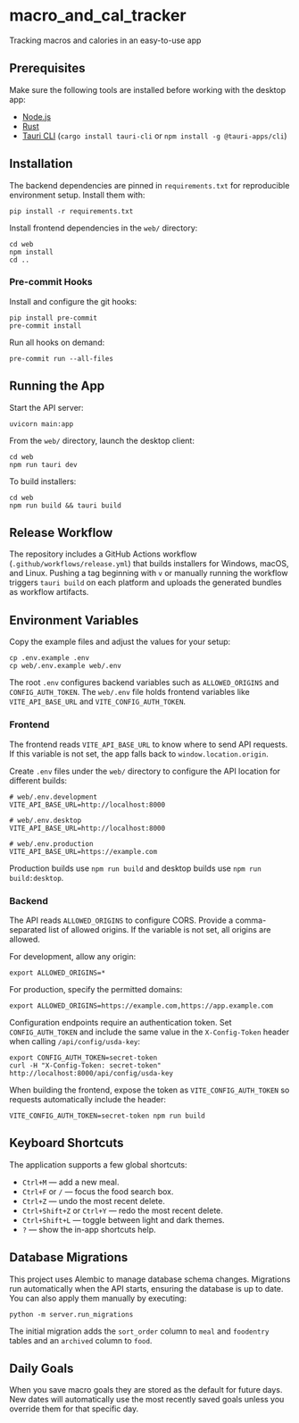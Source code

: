 # macro_and_cal_tracker
Tracking macros and calories in an easy-to-use app

## Prerequisites

Make sure the following tools are installed before working with the desktop app:

- [Node.js](https://nodejs.org/)
- [Rust](https://www.rust-lang.org/tools/install)
- [Tauri CLI](https://tauri.app/) (`cargo install tauri-cli` or `npm install -g @tauri-apps/cli`)

## Installation

The backend dependencies are pinned in `requirements.txt` for reproducible
environment setup. Install them with:

```
pip install -r requirements.txt
```

Install frontend dependencies in the `web/` directory:

```
cd web
npm install
cd ..
```

### Pre-commit Hooks

Install and configure the git hooks:

```
pip install pre-commit
pre-commit install
```

Run all hooks on demand:

```
pre-commit run --all-files
```


## Running the App

Start the API server:

```
uvicorn main:app
```

From the `web/` directory, launch the desktop client:

```
cd web
npm run tauri dev
```

To build installers:

```
cd web
npm run build && tauri build
```

## Release Workflow

The repository includes a GitHub Actions workflow (`.github/workflows/release.yml`) that builds installers for Windows, macOS, and Linux. Pushing a tag beginning with `v` or manually running the workflow triggers `tauri build` on each platform and uploads the generated bundles as workflow artifacts.

## Environment Variables

Copy the example files and adjust the values for your setup:

```
cp .env.example .env
cp web/.env.example web/.env
```

The root `.env` configures backend variables such as `ALLOWED_ORIGINS` and
`CONFIG_AUTH_TOKEN`. The `web/.env` file holds frontend variables like
`VITE_API_BASE_URL` and `VITE_CONFIG_AUTH_TOKEN`.

### Frontend

The frontend reads `VITE_API_BASE_URL` to know where to send API requests. If this
variable is not set, the app falls back to `window.location.origin`.

Create `.env` files under the `web/` directory to configure the API location for
different builds:

```
# web/.env.development
VITE_API_BASE_URL=http://localhost:8000

# web/.env.desktop
VITE_API_BASE_URL=http://localhost:8000

# web/.env.production
VITE_API_BASE_URL=https://example.com
```

Production builds use `npm run build` and desktop builds use `npm run build:desktop`.

### Backend

The API reads `ALLOWED_ORIGINS` to configure CORS. Provide a comma-separated list of allowed
origins. If the variable is not set, all origins are allowed.

For development, allow any origin:

```
export ALLOWED_ORIGINS=*
```

For production, specify the permitted domains:

```
export ALLOWED_ORIGINS=https://example.com,https://app.example.com
```

Configuration endpoints require an authentication token. Set
`CONFIG_AUTH_TOKEN` and include the same value in the `X-Config-Token`
header when calling `/api/config/usda-key`:

```
export CONFIG_AUTH_TOKEN=secret-token
curl -H "X-Config-Token: secret-token" http://localhost:8000/api/config/usda-key
```

When building the frontend, expose the token as `VITE_CONFIG_AUTH_TOKEN` so
requests automatically include the header:

```
VITE_CONFIG_AUTH_TOKEN=secret-token npm run build
```

## Keyboard Shortcuts

The application supports a few global shortcuts:

- `Ctrl+M` — add a new meal.
- `Ctrl+F` or `/` — focus the food search box.
- `Ctrl+Z` — undo the most recent delete.
- `Ctrl+Shift+Z` or `Ctrl+Y` — redo the most recent delete.
- `Ctrl+Shift+L` — toggle between light and dark themes.
- `?` — show the in-app shortcuts help.

## Database Migrations

This project uses Alembic to manage database schema changes. Migrations run
automatically when the API starts, ensuring the database is up to date. You can
also apply them manually by executing:

```
python -m server.run_migrations
```

The initial migration adds the `sort_order` column to `meal` and `foodentry`
tables and an `archived` column to `food`.

## Daily Goals

When you save macro goals they are stored as the default for future days. New dates
will automatically use the most recently saved goals unless you override them for
that specific day.
